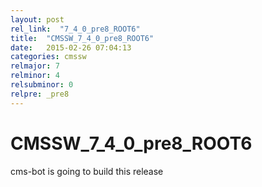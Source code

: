```yaml
---
layout: post
rel_link:  "7_4_0_pre8_ROOT6"
title:  "CMSSW_7_4_0_pre8_ROOT6"
date:   2015-02-26 07:04:13
categories: cmssw
relmajor: 7
relminor: 4
relsubminor: 0
relpre: _pre8
---
```


# CMSSW_7_4_0_pre8_ROOT6
cms-bot is going to build this release
